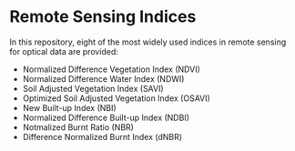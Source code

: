 # Remote Sensing Indices

In this repository, eight of the most widely used indices in remote sensing for optical data are provided:

- Normalized Difference Vegetation Index (NDVI)
- Normalized Difference Water Index (NDWI)
- Soil Adjusted Vegetation Index (SAVI)
- Optimized Soil Adjusted Vegetation Index (OSAVI)
- New Built-up Index (NBI)
- Normalized Difference Built-up Index (NDBI)
- Notmalized Burnt Ratio (NBR)
- Difference Normalized Burnt Index (dNBR)
